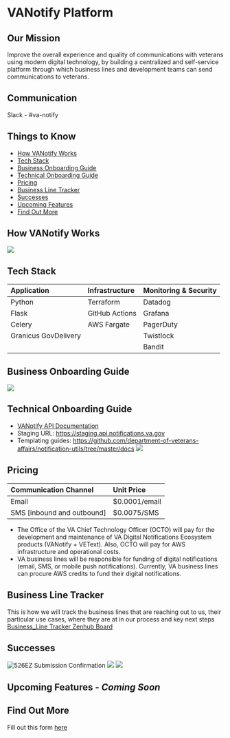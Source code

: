 # VANotify Platform

## Our Mission
Improve the overall experience and quality of communications with veterans using modern digital technology, by building a centralized and self-service platform through which business lines and development teams can send communications to veterans.
## Communication
Slack - #va-notify

## Things to Know
 
- [How VANotify Works](#how-vanotify-works)
- [Tech Stack](#tech-stack)
- [Business Onboarding Guide](#business-onboarding-guide)
- [Technical Onboarding Guide](#technical-onboarding-guide)
- [Pricing](#pricing)
- [Business Line Tracker](#business-line-tracker)
- [Successes](#successes)
- [Upcoming Features](#upcoming-features)
- [Find Out More](#find-out-more)


## How VANotify Works
![](images/VANotify_Diagram.png)

## Tech Stack

| Application          | Infrastructure  | Monitoring & Security |
|:---------------------|:----------------|:----------------------|
| Python               | Terraform       | Datadog               |
| Flask                | GitHub Actions  | Grafana               |
| Celery               | AWS Fargate     | PagerDuty             |
| Granicus GovDelivery |                 | Twistlock             |
|                      |                 | Bandit                |


## Business Onboarding Guide
![](images/business.png)

## Technical Onboarding Guide
* [VANotify API Documentation](https://github.com/department-of-veterans-affairs/notification-api#api-documentation)
* Staging URL: https://staging.api.notifications.va.gov
* Templating guides: https://github.com/department-of-veterans-affairs/notification-utils/tree/master/docs
![](images/technical.png)

## Pricing

| Communication Channel      | Unit Price    | 
|:---------------------------|:--------------|
| Email                      | $0.0001/email |
| SMS [inbound and outbound] | $0.0075/SMS   |



* The Office of the VA Chief Technology Officer (OCTO) will pay for the development and maintenance of VA Digital Notifications Ecosystem products (VANotify + VEText).  Also, OCTO will pay for AWS infrastructure and operational costs.
* VA business lines will be responsible for funding of digital notifications (email, SMS, or mobile push notifications).  Currently, VA business lines can procure AWS credits to fund their digital notifications.  

## Business Line Tracker
This is how we will track the business lines that are reaching out to us, their particular use cases, where they are at in our process and key next steps<br/>
[Business_Line Tracker Zenhub Board](https://app.zenhub.com/workspaces/vanotify-business-implementation-5fb529d6d7154c000e027f32/board?repos=257953872,259991010,259989505,289179208,261511794)

## Successes
![526EZ Submission Confirmation](images/Launched.png)
![](images/vaccine_info.png)
![](images/vaccine_confirmation.png)

## Upcoming Features - *Coming Soon*


## Find Out More
Fill out this form [here](https://app.smartsheet.com/b/form/2fe7e01103d44ae58706e72e12647c08)

